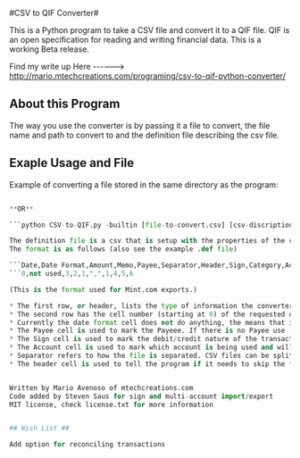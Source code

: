 #CSV to QIF Converter#

This is a Python program to take a CSV file and convert it to a QIF file. QIF is an open specification for reading and writing financial data. This is a working Beta release.

Find my write up Here
    ------> http://mario.mtechcreations.com/programing/csv-to-qif-python-converter/

## About this Program ##

The way you use the converter is by passing it a file to convert, the file name and path to convert to and the definition file describing the csv file. 

## Exaple Usage and File ##

Example of converting a file stored in the same directory as the program:

```python CSV-to-QIF.py [file-to-convert.csv] [export-file.qif] [csv-discription.def]

**OR**

```python CSV-to-QIF.py -builtin [file-to-convert.csv] [csv-discription.def]

The definition file is a csv that is setup with the properties of the csv to convert.
The format is as follows (also see the example .def file)

```Date,Date Format,Amount,Memo,Payee,Separator,Header,Sign,Category,Account
```0,not used,3,2,1,",",1,4,5,6

(This is the format used for Mint.com exports.)

* The first row, or header, lists the type of information the converter is going to use to create the QIF file.  
* The second row has the cell number (starting at 0) of the requested data from the CSV file to be converted.  That means that if the transaction amount is in the first cell you would put a 0 in that row. 
* Currently the date format cell does not do anything, the means that in order for the QIF to be valid, the date in the CSV needs to be in MM/DD/YYYY format. This is a feature I hope to implement in the future.  
* The Payee cell is used to mark the Payeee. If there is no Payee use -1 to ignore it.  
* The Sign cell is used to mark the debit/credit nature of the transaction if it is not reflected by the account (e.g. Mint).  If the sign of the transaction is incorporated in the Amount cell, then use -1 to ignore it.
* The Account cell is used to mark which account is being used and will create export names if the -builtin tag is used.
* Separator refers to how the file is separated. CSV files can be split in different ways,  with the two most common being a semicolon or a comma. In this field place the type of Separator used (ie. “;”). 
* The header cell is used to tell the program if it needs to skip the first row or not. Most times this first row just holds the names of each column and needs to be skipped. If so Place a 1 in the cell, otherwise place a 0.


Written by Mario Avenoso of mtechcreations.com
Code added by Steven Saus for sign and multi-account import/export
MIT license, check license.txt for more information


## Wish List ##

Add option for reconciling transactions
